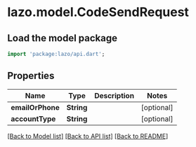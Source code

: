 # lazo.model.CodeSendRequest

## Load the model package
```dart
import 'package:lazo/api.dart';
```

## Properties
Name | Type | Description | Notes
------------ | ------------- | ------------- | -------------
**emailOrPhone** | **String** |  | [optional] 
**accountType** | **String** |  | [optional] 

[[Back to Model list]](../README.md#documentation-for-models) [[Back to API list]](../README.md#documentation-for-api-endpoints) [[Back to README]](../README.md)


